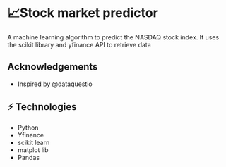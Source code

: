 
# 📈Stock market predictor

A machine learning algorithm to predict the NASDAQ stock index. It uses the scikit library and yfinance API to retrieve data


## Acknowledgements

 - Inspired by @dataquestio
 

## ⚡ Technologies

- Python
- Yfinance
- scikit learn
- matplot lib
- Pandas
